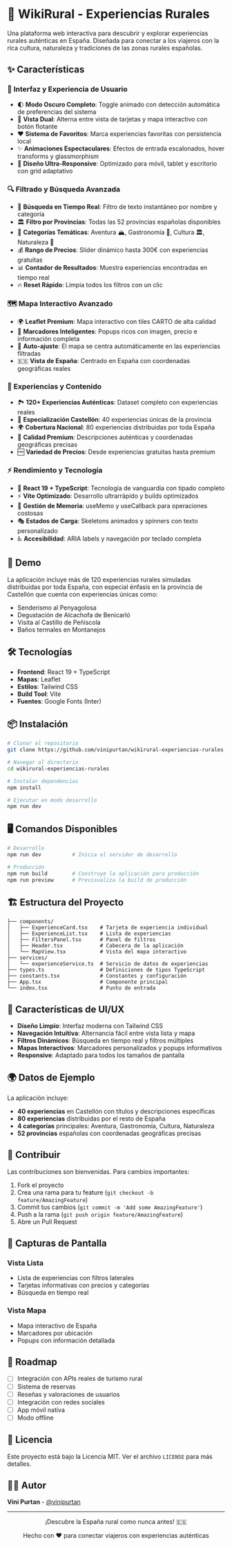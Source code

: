 # 🌾 WikiRural - Experiencias Rurales

Una plataforma web interactiva para descubrir y explorar experiencias rurales auténticas en España. Diseñada para conectar a los viajeros con la rica cultura, naturaleza y tradiciones de las zonas rurales españolas.

## ✨ Características

### 🎨 **Interfaz y Experiencia de Usuario**
- 🌓 **Modo Oscuro Completo**: Toggle animado con detección automática de preferencias del sistema
- 🔄 **Vista Dual**: Alterna entre vista de tarjetas y mapa interactivo con botón flotante
- ❤️ **Sistema de Favoritos**: Marca experiencias favoritas con persistencia local
- ✨ **Animaciones Espectaculares**: Efectos de entrada escalonados, hover transforms y glassmorphism
- 📱 **Diseño Ultra-Responsive**: Optimizado para móvil, tablet y escritorio con grid adaptativo

### 🔍 **Filtrado y Búsqueda Avanzada**
- 🎯 **Búsqueda en Tiempo Real**: Filtro de texto instantáneo por nombre y categoría
- 🏛️ **Filtro por Provincias**: Todas las 52 provincias españolas disponibles
- 🎪 **Categorías Temáticas**: Aventura 🏔️, Gastronomía 🍷, Cultura 🏛️, Naturaleza 🌿
- 💰 **Rango de Precios**: Slider dinámico hasta 300€ con experiencias gratuitas
- 📊 **Contador de Resultados**: Muestra experiencias encontradas en tiempo real
- 🔥 **Reset Rápido**: Limpia todos los filtros con un clic

### 🗺️ **Mapa Interactivo Avanzado**
- 🌍 **Leaflet Premium**: Mapa interactivo con tiles CARTO de alta calidad
- 📍 **Marcadores Inteligentes**: Popups ricos con imagen, precio e información completa
- 🎯 **Auto-ajuste**: El mapa se centra automáticamente en las experiencias filtradas
- 🇪🇸 **Vista de España**: Centrado en España con coordenadas geográficas reales

### 🎪 **Experiencias y Contenido**
- 🏞️ **120+ Experiencias Auténticas**: Dataset completo con experiencias reales
- 🏰 **Especialización Castellón**: 40 experiencias únicas de la provincia
- 🌍 **Cobertura Nacional**: 80 experiencias distribuidas por toda España
- 💎 **Calidad Premium**: Descripciones auténticas y coordenadas geográficas precisas
- 🆓 **Variedad de Precios**: Desde experiencias gratuitas hasta premium

### ⚡ **Rendimiento y Tecnología**
- 🚀 **React 19 + TypeScript**: Tecnología de vanguardia con tipado completo
- ⚡ **Vite Optimizado**: Desarrollo ultrarrápido y builds optimizados
- 🧠 **Gestión de Memoria**: useMemo y useCallback para operaciones costosas
- 🎭 **Estados de Carga**: Skeletons animados y spinners con texto personalizado
- ♿ **Accesibilidad**: ARIA labels y navegación por teclado completa

## 🚀 Demo

La aplicación incluye más de 120 experiencias rurales simuladas distribuidas por toda España, con especial énfasis en la provincia de Castellón que cuenta con experiencias únicas como:

- Senderismo al Penyagolosa
- Degustación de Alcachofa de Benicarló
- Visita al Castillo de Peñíscola
- Baños termales en Montanejos

## 🛠️ Tecnologías

- **Frontend**: React 19 + TypeScript
- **Mapas**: Leaflet
- **Estilos**: Tailwind CSS
- **Build Tool**: Vite
- **Fuentes**: Google Fonts (Inter)

## 📦 Instalación

```bash
# Clonar el repositorio
git clone https://github.com/vinipurtan/wikirural-experiencias-rurales.git

# Navegar al directorio
cd wikirural-experiencias-rurales

# Instalar dependencias
npm install

# Ejecutar en modo desarrollo
npm run dev
```

## 🖥️ Comandos Disponibles

```bash
# Desarrollo
npm run dev          # Inicia el servidor de desarrollo

# Producción
npm run build        # Construye la aplicación para producción
npm run preview      # Previsualiza la build de producción
```

## 🏗️ Estructura del Proyecto

```
├── components/
│   ├── ExperienceCard.tsx    # Tarjeta de experiencia individual
│   ├── ExperienceList.tsx    # Lista de experiencias
│   ├── FiltersPanel.tsx      # Panel de filtros
│   ├── Header.tsx            # Cabecera de la aplicación
│   └── MapView.tsx           # Vista del mapa interactivo
├── services/
│   └── experienceService.ts  # Servicio de datos de experiencias
├── types.ts                  # Definiciones de tipos TypeScript
├── constants.tsx             # Constantes y configuración
├── App.tsx                   # Componente principal
└── index.tsx                 # Punto de entrada
```

## 🎨 Características de UI/UX

- **Diseño Limpio**: Interfaz moderna con Tailwind CSS
- **Navegación Intuitiva**: Alternancia fácil entre vista lista y mapa
- **Filtros Dinámicos**: Búsqueda en tiempo real y filtros múltiples
- **Mapas Interactivos**: Marcadores personalizados y popups informativos
- **Responsive**: Adaptado para todos los tamaños de pantalla

## 🌍 Datos de Ejemplo

La aplicación incluye:
- **40 experiencias** en Castellón con títulos y descripciones específicas
- **80 experiencias** distribuidas por el resto de España
- **4 categorías** principales: Aventura, Gastronomía, Cultura, Naturaleza
- **52 provincias** españolas con coordenadas geográficas precisas

## 🤝 Contribuir

Las contribuciones son bienvenidas. Para cambios importantes:

1. Fork el proyecto
2. Crea una rama para tu feature (`git checkout -b feature/AmazingFeature`)
3. Commit tus cambios (`git commit -m 'Add some AmazingFeature'`)
4. Push a la rama (`git push origin feature/AmazingFeature`)
5. Abre un Pull Request

## 📱 Capturas de Pantalla

### Vista Lista
- Lista de experiencias con filtros laterales
- Tarjetas informativas con precios y categorías
- Búsqueda en tiempo real

### Vista Mapa
- Mapa interactivo de España
- Marcadores por ubicación
- Popups con información detallada

## 🎯 Roadmap

- [ ] Integración con APIs reales de turismo rural
- [ ] Sistema de reservas
- [ ] Reseñas y valoraciones de usuarios
- [ ] Integración con redes sociales
- [ ] App móvil nativa
- [ ] Modo offline

## 📄 Licencia

Este proyecto está bajo la Licencia MIT. Ver el archivo `LICENSE` para más detalles.

## 👨‍💻 Autor

**Vini Purtan** - [@vinipurtan](https://github.com/vinipurtan)

---

<div align="center">
  <p>¡Descubre la España rural como nunca antes! 🇪🇸</p>
  <p>Hecho con ❤️ para conectar viajeros con experiencias auténticas</p>
</div>
